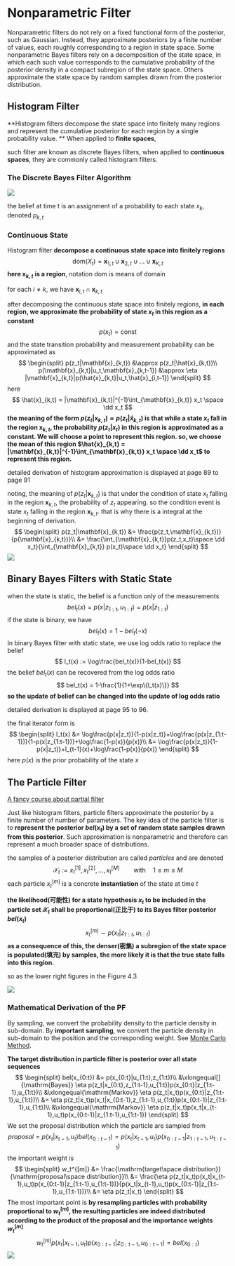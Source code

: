 # Nonparametric Filter

Nonparametric filters do not rely on a fixed functional form of the posterior, such as Gaussian. Instead, they approximate posteriors by a finite number of values, each roughly corresponding to a region in state space. Some nonparametric Bayes filters rely on a decomposition of the state space, in which each such value corresponds to the cumulative probability of the posterior density in a compact subregion of the state space. Others approximate the state space by random samples drawn from the posterior distribution.

## Histogram Filter

**Histogram filters decompose the state space into finitely many regions and represent the cumulative posterior for each region by a single probability value. ** When applied to **finite spaces**, 

 such filter are known as discrete Bayes filters, when applied to **continuous spaces**, they are commonly called histogram filters.

### The Discrete Bayes Filter Algorithm

![](figures/ch4/Discrete_Bayes_filter_algorithm.png)

the belief at time t is an assignment of a probability to each state $x_k$, denoted $p_{k,t}$

### Continuous State

Histogram filter **decompose a continuous state space into finitely regions**
$$
\mathrm{dom}(X_t) = \mathbf{x}_{1,t} \cup \mathbf{x}_{2,t} \cup \ldots \cup \mathbf{x}_{K,t}
$$
**here $\mathbf{x}_{k,t}$ is a region**, notation $\mathrm{dom}$ is means of domain

for each $i \neq k$, we have $\mathbf{x}_{i,t} \cap \mathbf{x}_{k,t}$

after decomposing the continuous state space into finitely regions, **in each region, we approximate the probability of state $x_t$ in this region as a constant**
$$
p(x_t) = \mathrm{const}
$$
and the state transition probability and measurement probability can be approximated as
$$
\begin{split}
p(z_t|\mathbf{x}_{k,t}) &\approx p(z_t|\hat{x}_{k,t})\\
p(\mathbf{x}_{k,t}|u_t,\mathbf{x}_{k,t-1}) &\approx \eta |\mathbf{x}_{k,t}|p(\hat{x}_{k,t}|u_t,\hat{x}_{i,t-1})
\end{split}
$$
here
$$
\hat{x}_{k,t} = |\mathbf{x}_{k,t}|^{-1}\int_{\mathbf{x}_{k,t}} x_t \space \dd x_t
$$
**the meaning of the form $p(z_t|\mathbf{x}_{k,t}) \approx p(z_t|\hat{x}_{k,t})$ is that while a state $x_t$ fall in the region $\mathbf{x}_{k,t}$, the probability $p(z_t|x_t)$ in this region is approximated as a constant. We will choose a point to represent this region. so, we  choose the mean of this region $\hat{x}_{k,t} = |\mathbf{x}_{k,t}|^{-1}\int_{\mathbf{x}_{k,t}} x_t \space \dd x_t$ to represent this region.**

detailed derivation of histogram approximation is displayed at page 89 to page 91

noting, the meaning of $p(z_t|\mathbf{x}_{k,t})$ is that under the condition of state $x_t$ falling in the region $\mathbf{x}_{k,t}$, the probability of $z_t$ appearing. so the condition event is state $x_t$ falling in the region $\mathbf{x}_{k,t}$. that is why there is a integral at the beginning of derivation.
$$
\begin{split}
p(z_t|\mathbf{x}_{k,t}) &= \frac{p(z_t,\mathbf{x}_{k,t})}{p(\mathbf{x}_{k,t})}\\
&= \frac{\int_{\mathbf{x}_{k,t}}p(z_t,x_t)\space \dd x_t}{\int_{\mathbf{x}_{k,t}} p(x_t)\space \dd x_t}
\end{split}
$$
![](figures/ch4/illustration_histogram_filter.png)

## Binary Bayes Filters with Static State

when the state is static, the belief is a function only of the measurements
$$
bel_t(x) = p(x|z_{1:t},u_{1:t}) = p(x|z_{1:t})
$$
if the state is binary, we have
$$
bel_t(x) = 1-bel_t(\lnot x)
$$
In binary Bayes filter with static state, we use log odds ratio to replace the belief
$$
l_t(x) := \log\frac{bel_t(x)}{1-bel_t(x)}
$$
the belief $bel_t(x)$ can be recovered from the log odds ratio 
$$
bel_t(x) = 1-\frac{1}{1+\exp\{l_t(x)\}}
$$
**so the update of belief can be changed into the update of log odds ratio**

detailed derivation is displayed at page 95 to 96.

the final iterator form is
$$
\begin{split}
l_t(x) &= \log\frac{p(x|z_t)}{1-p(x|z_t)}+\log\frac{p(x|z_{1:t-1})}{1-p(x|z_{1:t-1})}+\log\frac{1-p(x)}{p(x)}\\
&= \log\frac{p(x|z_t)}{1-p(x|z_t)}+l_{t-1}(x)+\log\frac{1-p(x)}{p(x)}
\end{split}
$$
here $p(x)$ is the prior probability of the state $x$

## The Particle Filter

[A fancy course about partial filter](https://www.youtube.com/watch?v=N7rH_VVtqRA)

Just like histogram filters, particle filters approximate the posterior by a finite number of number of parameters. The key idea of the particle filter is to **represent the posterior $bel(x_t)$ by a set of random state samples drawn from this posterior**. Such approximation is nonparametric and therefore can represent a much broader space of distributions. 

the samples of a posterior distribution are called *particles* and are denoted
$$
\mathcal{X}_t := x_t^{[1]},x_t^{[2]},\ldots,x_t^{[M]} \qquad \mathrm{with} \quad 1\leqslant m\leqslant M
$$
each particle $x_t^{[m]}$ is a concrete **instantiation** of the state at time $t$

**the likelihood(可能性) for a state hypothesis $x_t$ to be included in the particle set $\mathcal{X}_t$ shall be proportional(正比于) to its Bayes filter posterior $bel(x_t)$**
$$
x_t^{[m]} \sim p(x_t|z_{1:t},u_{1:t})
$$
**as a consequence of this, the denser(密集) a subregion of the state space is populated(填充) by samples, the more likely it is that the true state falls into this region.**

so as the lower right figures in the Figure 4.3

![](figures/ch4/illustration_particle_filter.png)

### Mathematical Derivation of the PF

By sampling, we convert the probability density to the particle density in sub-domain. By **important sampling**, we convert the particle density in sub-domain to the position and the corresponding weight. See [Monte Carlo Method](Monte_Carlo_Method.md).

**The target distribution in particle filter is posterior over all state sequences**
$$
\begin{split}
bel(x_{0:t}) &= p(x_{0:t}|u_{1:t},z_{1:t})\\
&\xlongequal[]{\mathrm{Bayes}} \eta p(z_t|x_{0:t},z_{1:t-1},u_{1:t})p(x_{0:t}|z_{1:t-1},u_{1:t})\\
&\xlongequal{\mathrm{Markov}} \eta p(z_t|x_t)p(x_{0:t}|z_{1:t-1},u_{1:t})\\
&= \eta p(z_t|x_t)p(x_t|x_{0:t-1},z_{1:t-1},u_{1:t})p(x_{0:t-1}|z_{1:t-1},u_{1:t})\\
&\xlongequal{\mathrm{Markov}} \eta p(z_t|x_t)p(x_t|x_{t-1},u_t)p(x_{0:t-1}|z_{1:t-1},u_{1:t-1})
\end{split}
$$
We set the proposal distribution which the particle are sampled from
$$
proposal = p(x_t|x_{t-1},u_t)bel(x_{0:t-1})=p(x_t|x_{t-1},u_t)p(x_{0:t-1}|z_{1:t-1},u_{1:t-1})
$$
the important weight is
$$
\begin{split}
w_t^{[m]} &= \frac{\mathrm{target\space distribution}}{\mathrm{proposal\space distribution}}\\
&= \frac{\eta p(z_t|x_t)p(x_t|x_{t-1},u_t)p(x_{0:t-1}|z_{1:t-1},u_{1:t-1})}{p(x_t|x_{t-1},u_t)p(x_{0:t-1}|z_{1:t-1},u_{1:t-1})}\\
&= \eta p(z_t|x_t)
\end{split}
$$
The most important point is **by resampling particles with probability proportional to $w_t^{[m]}$, the resulting particles are indeed distributed according to the product of the proposal and the importance weights $w_t^{[m]}$**
$$
w_t^{[m]}p(x_t|x_{t-1},u_t)p(x_{0:t-1}|z_{0:t-1},u_{0:t-1})=bel(x_{0:t})
$$
![](figures/ch4/particle_filter_algorithm.png)


















